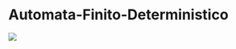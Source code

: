# Automata-Finito-Deterministico


<img src="https://www.dropbox.com/s/hotun30vj49j2b1/Automata.JPG?dl=0" />
